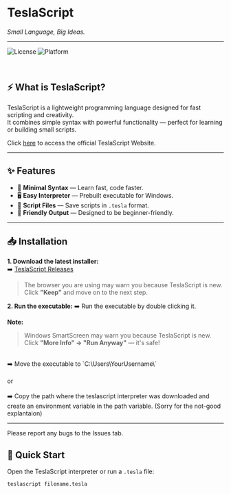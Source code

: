 # TeslaScript 
*Small Language, Big Ideas.*

---
![License](https://img.shields.io/github/license/Niranjan-Abhilash/teslascript?style=for-the-badge&color=00BFFF)
![Platform](https://img.shields.io/badge/platform-windows-lightgrey?style=for-the-badge)

<br>

## ⚡ What is TeslaScript?

TeslaScript is a lightweight programming language designed for fast scripting and creativity.  
It combines simple syntax with powerful functionality — perfect for learning or building small scripts.

Click <a href="https://teslascript.pages.dev">here</a> to access the official TeslaScript Website.

---

## ✨ Features

- 📜 **Minimal Syntax** — Learn fast, code faster.
- 🖥 **Easy Interpreter** — Prebuilt executable for Windows.
- 📂 **Script Files** — Save scripts in `.tesla` format.
- 💬 **Friendly Output** — Designed to be beginner-friendly.

---

## 📥 Installation

**1. Download the latest installer:**  
➡️ [TeslaScript Releases](https://github.com/Niranjan-Abhilash/TeslaScript/releases/tag/v1.0)
> The browser you are using may warn you because TeslaScript is new. Click  **"Keep"** and move on to the next step.

**2. Run the executable:**
➡️ Run the executable by double clicking it.

**Note:**  
> Windows SmartScreen may warn you because TeslaScript is new. Click **"More Info" → "Run Anyway"** — it's safe!
<br>
➡️ Move the executable to `C:\Users\YourUsername\`
<br>
<br>
or
<br>
<br>
➡️ Copy the path where the teslascript interpreter was downloaded and create an environment variable in the path variable. (Sorry for the not-good explantaion)

---
Please report any bugs to the Issues tab.
<br>
## 🚀 Quick Start

Open the TeslaScript interpreter or run a `.tesla` file:

```bash
teslascript filename.tesla
```

